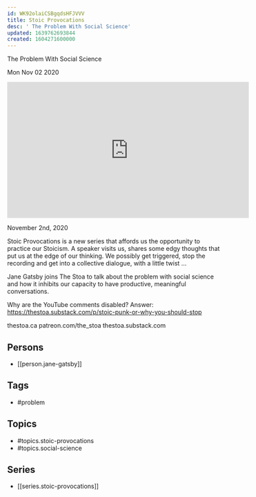 ```yaml
---
id: WK92olaiCSBgqdsHFJVVV
title: Stoic Provocations
desc: ' The Problem With Social Science'
updated: 1639762693844
created: 1604271600000
---
```



 The Problem With Social Science

Mon Nov 02 2020

<iframe width="560" height="315" src="https://www.youtube.com/embed/8fbWt3f3UGs" title="Stoic Provocations: The Problem With Social Science w/ Jane Gatsby" frameborder="0" allow="accelerometer; autoplay; clipboard-write; encrypted-media; gyroscope; picture-in-picture" allowfullscreen ></iframe>

November 2nd, 2020

Stoic Provocations is a new series that affords us the opportunity to practice our Stoicism. A speaker visits us, shares some edgy thoughts that put us at the edge of our thinking. We possibly get triggered, stop the recording and get into a collective dialogue, with a little twist ...

Jane Gatsby joins The Stoa to talk about the problem with social science and how it inhibits our capacity to have productive, meaningful conversations.

Why are the YouTube comments disabled? Answer: https://thestoa.substack.com/p/stoic-punk-or-why-you-should-stop

thestoa.ca
patreon.com/the_stoa
thestoa.substack.com

## Persons

- [[person.jane-gatsby]]

## Tags

- #problem

## Topics

- #topics.stoic-provocations
- #topics.social-science

## Series

- [[series.stoic-provocations]]

